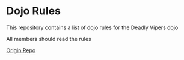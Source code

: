 Dojo Rules
==========

This repository contains a list of dojo rules for the Deadly Vipers dojo

All members should read the rules

[Origin Repo](https://github.com/deadlyvipers)
